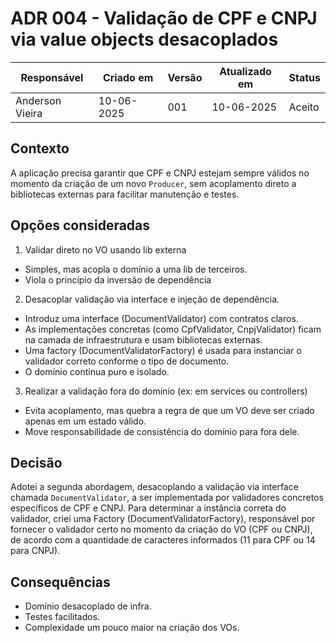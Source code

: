 # ADR 004 - Validação de CPF e CNPJ via value objects desacoplados

| Responsável     | Criado em  | Versão | Atualizado em | Status |
| --------------- | ---------- | ------ | ------------- | ------ |
| Anderson Vieira | 10-06-2025 | 001    | 10-06-2025    | Aceito |

## Contexto

A aplicação precisa garantir que CPF e CNPJ estejam sempre válidos no momento da criação de um novo `Producer`, sem acoplamento direto a bibliotecas externas para facilitar manutenção e testes.

## Opções consideradas

1. Validar direto no VO usando lib externa

- Simples, mas acopla o domínio a uma lib de terceiros.
- Viola o princípio da inversão de dependência

2. Desacoplar validação via interface e injeção de dependência.

- Introduz uma interface (DocumentValidator) com contratos claros.
- As implementações concretas (como CpfValidator, CnpjValidator) ficam na camada de infraestrutura e usam bibliotecas externas.
- Uma factory (DocumentValidatorFactory) é usada para instanciar o validador correto conforme o tipo de documento.
- O domínio continua puro e isolado.

3. Realizar a validação fora do domínio (ex: em services ou controllers)

- Evita acoplamento, mas quebra a regra de que um VO deve ser criado apenas em um estado válido.
- Move responsabilidade de consistência do domínio para fora dele.

## Decisão

Adotei a segunda abordagem, desacoplando a validação via interface chamada `DocumentValidator`, a ser implementada por validadores concretos específicos de CPF e CNPJ.
Para determinar a instância correta do validador, criei uma Factory (DocumentValidatorFactory), responsável por fornecer o validador certo no momento da criação do VO (CPF ou CNPJ), de acordo com a quantidade de caracteres informados (11 para CPF ou 14 para CNPJ).

## Consequências

- Domínio desacoplado de infra.
- Testes facilitados.
- Complexidade um pouco maior na criação dos VOs.
